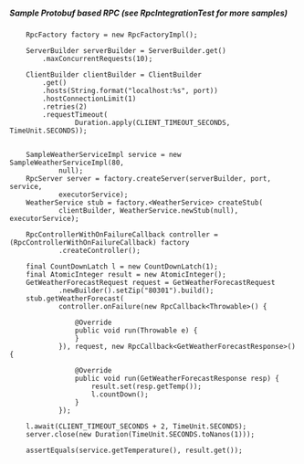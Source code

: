 
##### Sample Protobuf based RPC (see RpcIntegrationTest for more samples)


	    RpcFactory factory = new RpcFactoryImpl();

	    ServerBuilder serverBuilder = ServerBuilder.get()
			.maxConcurrentRequests(10);

	    ClientBuilder clientBuilder = ClientBuilder
			.get()
			.hosts(String.format("localhost:%s", port))
			.hostConnectionLimit(1)
			.retries(2)
			.requestTimeout(
					Duration.apply(CLIENT_TIMEOUT_SECONDS, TimeUnit.SECONDS));


        SampleWeatherServiceImpl service = new SampleWeatherServiceImpl(80,
				null);
		RpcServer server = factory.createServer(serverBuilder, port, service,
				executorService);
		WeatherService stub = factory.<WeatherService> createStub(
				clientBuilder, WeatherService.newStub(null), executorService);

		RpcControllerWithOnFailureCallback controller = (RpcControllerWithOnFailureCallback) factory
				.createController();

		final CountDownLatch l = new CountDownLatch(1);
		final AtomicInteger result = new AtomicInteger();
		GetWeatherForecastRequest request = GetWeatherForecastRequest
				.newBuilder().setZip("80301").build();
		stub.getWeatherForecast(
				controller.onFailure(new RpcCallback<Throwable>() {

					@Override
					public void run(Throwable e) {
					}
				}), request, new RpcCallback<GetWeatherForecastResponse>() {

					@Override
					public void run(GetWeatherForecastResponse resp) {
						result.set(resp.getTemp());
						l.countDown();
					}
				});

		l.await(CLIENT_TIMEOUT_SECONDS + 2, TimeUnit.SECONDS);
		server.close(new Duration(TimeUnit.SECONDS.toNanos(1)));

		assertEquals(service.getTemperature(), result.get());
		
		


